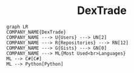 <h1 align="center">DexTrade</h1>

```mermaid
graph LR
COMPANY_NAME{DexTrade}
COMPANY_NAME ---> U{Users} ---> UN[2]
COMPANY_NAME ---> R{Repositories} ---> RN[12]
COMPANY_NAME ---> G{Gists} ---> GN[0]
COMPANY_NAME ---> ML{Most Used<br>Languages}
ML --> C#[C#]
ML --> Python[Python]
```
